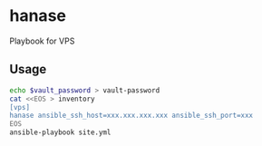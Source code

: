 # hanase

Playbook for VPS

## Usage

```sh
echo $vault_password > vault-password
cat <<EOS > inventory
[vps]
hanase ansible_ssh_host=xxx.xxx.xxx.xxx ansible_ssh_port=xxx
EOS
ansible-playbook site.yml
```
